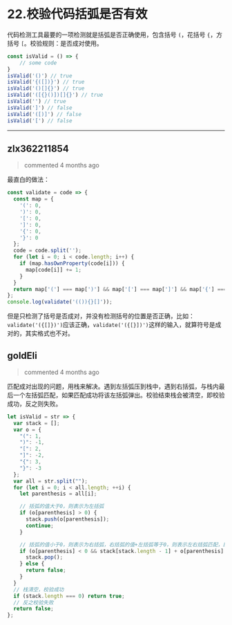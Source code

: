 
 # 22.校验代码括弧是否有效 
 代码检测工具最要的一项检测就是括弧是否正确使用，包含括号 `(`，花括号 `{`，方括号 `[`。校验规则：是否成对使用。
```js
const isValid = () => {
    // some code
}
isValid('()') // true
isValid('{([])}') // true
isValid('()[]{}') // true
isValid('([{}()])[]{}') // true
isValid('') // true
isValid(']') // false
isValid('([)]') // false
isValid('[') // false
``` 
 ***
## zlx362211854 
 > commented 4 months ago 

最直白的做法：


```javascript
const validate = code => {
  const map = {
    '(': 0,
    ')': 0,
    '[': 0,
    ']': 0,
    '{': 0,
    '}': 0
  };
  code = code.split('');
  for (let i = 0; i < code.length; i++) {
    if (map.hasOwnProperty(code[i])) {
      map[code[i]] += 1;
    }
  }
  return map['('] === map[')'] && map['['] === map[']'] && map['{'] === map['}']
};
console.log(validate('(()){}[]'));


```
但是只检测了括号是否成对，并没有检测括号的位置是否正确，比如：
`validate('({[]})')`应该正确，`validate('({[}])')`这样的输入，就算符号是成对的，其实格式也不对。

## goldEli 
 > commented 4 months ago 

匹配成对出现的问题，用栈来解决。遇到左括弧压到栈中，遇到右括弧，与栈内最后一个左括弧匹配，如果匹配成功将该左括弧弹出。校验结束栈会被清空，即校验成功，反之则失败。


```js
let isValid = str => {
  var stack = [];
  var o = {
    "(": 1,
    ")": -1,
    "[": 2,
    "]": -2,
    "{": 3,
    "}": -3
  };
  var all = str.split("");
  for (let i = 0; i < all.length; ++i) {
    let parenthesis = all[i];

    // 括弧的值大于0，则表示为左括弧
    if (o[parenthesis] > 0) {
      stack.push(o[parenthesis]);
      continue;
    }

    // 括弧的值小于0，则表示为右括弧，右括弧的值+左括弧等于0，则表示左右括弧匹配，即弹出，如果不等于0，直接校验失败
    if (o[parenthesis] < 0 && stack[stack.length - 1] + o[parenthesis] === 0) {
      stack.pop();
    } else {
      return false;
    }
  }
  // 栈清空，校验成功
  if (stack.length === 0) return true;
  // 反之校验失败
  return false;
};

```


